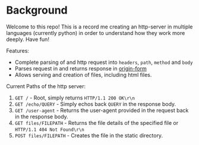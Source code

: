 # Background

Welcome to this repo! This is a record me creating an http-server in multiple languages (currently python) in order to understand how they work more deeply. Have fun!

Features:
- Complete parsing of and http request into `headers`, `path`, `method` and `body`
- Parses request in and returns response in [origin-form](https://datatracker.ietf.org/doc/html/rfc9112#section-3.2.1)
- Allows serving and creation of files, including html files.

Current Paths of the http server:

1. `GET /` - Root, simply returns `HTTP/1.1 200 OK\r\n`
2. `GET /echo/QUERY` -  Simply echos back `QUERY` in the response body.
3. `GET /user-agent` - Returns the user-agent provided in the request back in the response body.
4. `GET files/FILEPATH` - Returns the file details of the specified file or `HTTP/1.1 404 Not Found\r\n`
5. `POST files/FILEPATH` - Creates the file in the static directory.

